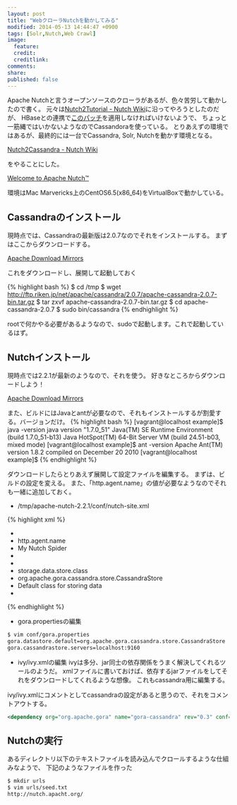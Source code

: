```yaml
---
layout: post
title: "WebクローラNutchを動かしてみる"
modified: 2014-05-13 14:44:47 +0900
tags: [Solr,Nutch,Web Crawl]
image:
  feature:
  credit:
  creditlink:
comments:
share:
published: false
---
```

Apache Nutchと言うオープンソースのクローラがあるが、色々苦労して動かしたので書く。
元々は[Nutch2Tutorial - Nutch Wiki](http://wiki.apache.org/nutch/Nutch2Tutorial)に沿ってやろうとしたのだが、
HBaseとの連携で[このパッチ](https://issues.apache.org/jira/browse/NUTCH-1714)を適用しなければいけないようで、
ちょっと一筋縄ではいかないようなのでCassandoraを使っている。
とりあえずの環境ではあるが、最終的には一台でCassandra, Solr, Nutchを動かす環境となる。

[Nutch2Cassandra - Nutch Wiki](http://wiki.apache.org/nutch/Nutch2Cassandra)

をやることにした。

[Welcome to Apache Nutch™](https://nutch.apache.org/)

環境はMac Marvericks上のCentOS6.5(x86_64)をVirtualBoxで動かしている。


## Cassandraのインストール
現時点では、Cassandraの最新版は2.0.7なのでそれをインストールする。
まずはここからダウンロードする。

[Apache Download Mirrors](http://www.apache.org/dyn/closer.cgi?path=/cassandra/2.0.7/apache-cassandra-2.0.7-bin.tar.gz)

これをダウンロードし、展開して起動しておく

{% highlight bash %}
$ cd /tmp
$ wget http://ftp.riken.jp/net/apache/cassandra/2.0.7/apache-cassandra-2.0.7-bin.tar.gz
$ tar zxvf apache-cassandra-2.0.7-bin.tar.gz
$ cd apache-cassandra-2.0.7
$ sudo bin/cassandra
{% endhighlight %}

rootで何かやる必要があるようなので、sudoで起動します。これで起動しているはず。

## Nutchインストール
現時点では2.2.1が最新のようなので、それを使う。
好きなところからダウンロードしよう！

[Apache Download Mirrors](http://www.apache.org/dyn/closer.cgi/nutch/2.2.1/apache-nutch-2.2.1-src.tar.gz)

また、ビルドにはJavaとantが必要なので、それもインストールするが割愛する。バージョンだけ。
{% highlight bash %}
[vagrant@localhost example]$ java -version
java version "1.7.0_51"
Java(TM) SE Runtime Environment (build 1.7.0_51-b13)
Java HotSpot(TM) 64-Bit Server VM (build 24.51-b03, mixed mode)
[vagrant@localhost example]$ ant -version
Apache Ant(TM) version 1.8.2 compiled on December 20 2010
[vagrant@localhost example]$
{% endhighlight %}

ダウンロードしたらとりあえず展開して設定ファイルを編集する。
まずは、ビルドの設定を変える。
また、「http.agent.name」の値が必要なようなのでそれも一緒に追加しておく。

* /tmp/apache-nutch-2.2.1/conf/nutch-site.xml

{% highlight xml %}
<configuration>
+ <property>
+  <name>http.agent.name</name>
+  <value>My Nutch Spider</value>
+ </property>
+ <property>
+ 	<name>storage.data.store.class</name>
+ 	<value>org.apache.gora.cassandra.store.CassandraStore</value>
+ 	<description>Default class for storing data</description>
+ </property>
</configuration>
{% endhighlight %}

* gora.propertiesの編集

~~~ bash
$ vim conf/gora.properties
gora.datastore.default=org.apache.gora.cassandra.store.CassandraStore
gora.cassandrastore.servers=localhost:9160
~~~

* ivy/ivy.xmlの編集
ivyは多分、jar同士の依存関係をうまく解決してくれるツールのようだ。
xmlファイルに書いておけば、依存するjarファイルをしてそれをダウンロードしてくれるような想像。
これもcassandra用に編集する。

ivy/ivy.xmlにコメントとしてcassandraの設定があると思うので、それをコメントアウトする。

~~~ xml
<dependency org="org.apache.gora" name="gora-cassandra" rev="0.3" conf="*->default" />
~~~

## Nutchの実行
あるディレクトリ以下のテキストファイルを読み込んでクロールするような仕組みなようで、
下記のようなファイルを作った

~~~ bash
$ mkdir urls
$ vim urls/seed.txt
http://nutch.apacht.org/
~~~
